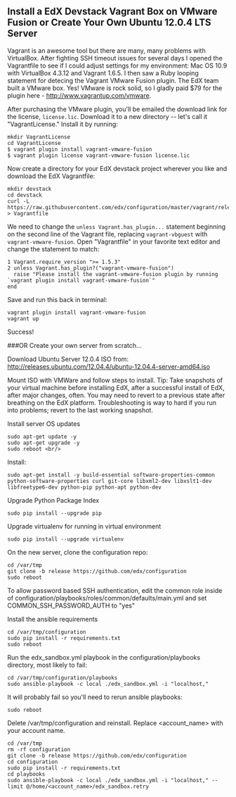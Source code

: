 Install a EdX Devstack Vagrant Box on VMware Fusion or Create Your Own Ubuntu 12.0.4 LTS Server
------------------------------------------------------------------------------------------------
Vagrant is an awesome tool but there are many, many problems with VirtualBox. After fighting SSH timeout issues for several days I opened the Vagrantfile to see if I could adjust settings for my environment: Mac OS 10.9 with VirtualBox 4.3.12 and Vagrant 1.6.5. I then saw a Ruby looping statement for detecing the Vagrant VMware Fusion plugin. The EdX team built a VMware box. Yes! VMware is rock solid, so I gladly paid $79 for the plugin here - http://www.vagrantup.com/vmware. 

After purchasing the VMware plugin, you'll be emailed the download link for the license, `license.lic`. Download it to a new directory -- let's call it "VagrantLicense." Install it by running: 
```
mkdir VagrantLicense
cd VagrantLicense
$ vagrant plugin install vagrant-vmware-fusion
$ vagrant plugin license vagrant-vmware-fusion license.lic
```

Now create a directory for your EdX devstack project wherever you like and download the EdX Vagrantfile:
```
mkdir devstack
cd devstack
curl -L https://raw.githubusercontent.com/edx/configuration/master/vagrant/release/devstack/Vagrantfile > Vagrantfile
```

We need to change the `unless Vagrant.has_plugin...` statement beginning on the second line of the Vagrant file, replacing `vagrant-vbguest` with `vagrant-vmware-fusion`. Open "Vagrantfile" in your favorite text editor and change the statement to match:

```
1 Vagrant.require_version ">= 1.5.3"
2 unless Vagrant.has_plugin?("vagrant-vmware-fusion")
  raise "Please install the vagrant-vmware-fusion plugin by running `vagrant plugin install vagrant-vmware-fusion`"
end
```

Save and run this back in terminal:

```
vagrant plugin install vagrant-vmware-fusion
vagrant up
```
Success!

###OR Create your own server from scratch...

Download Ubuntu Server 12.0.4 ISO from: http://releases.ubuntu.com/12.04.4/ubuntu-12.04.4-server-amd64.iso

Mount ISO with VMWare and follow steps to install.
Tip: Take snapshots of your virtual machine before installing EdX, after a successful install of EdX, after major changes, often. You may need to revert to a previous state after breathing on the EdX platform. Troubleshooting is way to hard if you run into problems; revert to the last working snapshot.

Install server OS updates
```
sudo apt-get update -y
sudo apt-get upgrade -y
sudo reboot <br/>
```

Install:
```
sudo apt-get install -y build-essential software-properties-common python-software-properties curl git-core libxml2-dev libxslt1-dev libfreetype6-dev python-pip python-apt python-dev
```

Upgrade Python Package Index
```
sudo pip install --upgrade pip
```

Upgrade virtualenv for running in virtual environment
```
sudo pip install --upgrade virtualenv
```

On the new server, clone the configuration repo:
```
cd /var/tmp
git clone -b release https://github.com/edx/configuration
sudo reboot
```

To allow password based SSH authentication, edit the common role inside of configuration/playbooks/roles/common/defaults/main.yml and set COMMON_SSH_PASSWORD_AUTH to "yes"

Install the ansible requirements

```
cd /var/tmp/configuration
sudo pip install -r requirements.txt
sudo reboot
```

Run the edx_sandbox.yml playbook in the configuration/playbooks directory, most likely to fail:
```
cd /var/tmp/configuration/playbooks
sudo ansible-playbook -c local ./edx_sandbox.yml -i "localhost,"
```

It will probably fail so you'll need to rerun ansible playbooks:
```
sudo reboot
```

Delete /var/tmp/configuration and reinstall. Replace <account_name> with your account name.
```
cd /var/tmp
rm -rf configuration
git clone -b release https://github.com/edx/configuration
cd configuration
sudo pip install -r requirements.txt
cd playbooks
sudo ansible-playbook -c local ./edx_sandbox.yml -i "localhost," --limit @/home/<account_name>/edx_sandbox.retry
```
